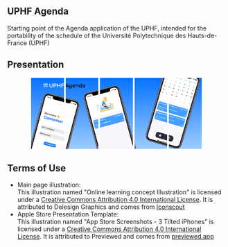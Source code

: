 ## UPHF Agenda

Starting point of the Agenda application of the UPHF, 
intended for the portability of the schedule of the Université Polytechnique des Hauts-de-France (UPHF) 

## Presentation
<p float="left" align="center">
  <img src="https://github.com/AlexisBCD/AlexisBCD.github.io/blob/main/UPHFAgenda/images/mockup/image1.png?raw=true" height="15%" width="15%">
  <img src="https://github.com/AlexisBCD/AlexisBCD.github.io/blob/main/UPHFAgenda/images/mockup/image2.png?raw=true" height="15%" width="15%">
  <img src="https://github.com/AlexisBCD/AlexisBCD.github.io/blob/main/UPHFAgenda/images/mockup/image3.png?raw=true" height="15%" width="15%">
  <img src="https://github.com/AlexisBCD/AlexisBCD.github.io/blob/main/UPHFAgenda/images/mockup/image4.png?raw=true" height="15%" width="15%">
  <img src="https://github.com/AlexisBCD/AlexisBCD.github.io/blob/main/UPHFAgenda/images/mockup/image5.png?raw=true" height="15%" width="15%">
</p>

## Terms of Use
* Main page illustration:  
  This illustration named "Online learning concept Illustration" is licensed under a <a rel="license" href="http://creativecommons.org/licenses/by/4.0/">Creative Commons Attribution 4.0 International License</a>. It is attributed to Delesign Graphics and comes from <a rel="Link to Iconscout" href="https://iconscout.com/illustration/online-learning-concept-2043016">Iconscout</a>  
* Apple Store Presentation Template:  
  This illustration named "App Store Screenshots - 3 Tilted iPhones" is licensed under a <a rel="license" href="http://creativecommons.org/licenses/by/4.0/">Creative Commons Attribution 4.0 International License</a>. It is attributed to Previewed and comes from <a rel="Link to previewed.app" href="https://previewed.app/template/76BE872C">previewed.app</a>
